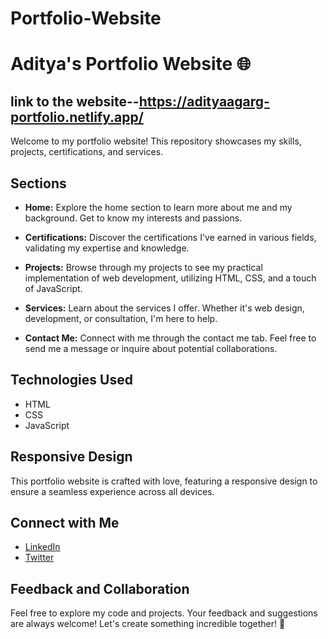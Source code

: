 # Portfolio-Website

# Aditya's Portfolio Website 🌐
## link to the website--https://adityaagarg-portfolio.netlify.app/

Welcome to my portfolio website! This repository showcases my skills, projects, certifications, and services.

## Sections

- **Home:** Explore the home section to learn more about me and my background. Get to know my interests and passions.

- **Certifications:** Discover the certifications I've earned in various fields, validating my expertise and knowledge.

- **Projects:** Browse through my projects to see my practical implementation of web development, utilizing HTML, CSS, and a touch of JavaScript.

- **Services:** Learn about the services I offer. Whether it's web design, development, or consultation, I'm here to help.

- **Contact Me:** Connect with me through the contact me tab. Feel free to send me a message or inquire about potential collaborations.

## Technologies Used

- HTML
- CSS
- JavaScript

## Responsive Design

This portfolio website is crafted with love, featuring a responsive design to ensure a seamless experience across all devices.

## Connect with Me

- [LinkedIn](https://www.linkedin.com/in/profile-adityagarg/)
- [Twitter](https://twitter.com/adityaagarg)

## Feedback and Collaboration

Feel free to explore my code and projects. Your feedback and suggestions are always welcome! Let's create something incredible together! 🚀

